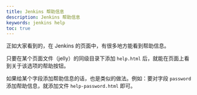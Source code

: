 ```yaml
---
title: Jenkins 帮助信息
description: Jenkins 帮助信息
keywords: jenkins help
toc: true
---
```


正如大家看到的，在 Jenkins 的页面中，有很多地方能看到帮助信息。

只要在某个页面文件（jelly）的同级目录下添加 `help.html` 后，就能在页面上看到关于该选项的帮助按钮。

如果给某个字段添加帮助信息的话，也是类似的做法。例如：要对字段 `password` 添加帮助信息，就添加文件 `help-password.html` 即可。